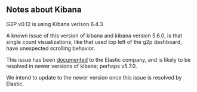 ## Notes about Kibana

G2P v0.12 is using Kibana verison 6.4.3

A known issue of this version of kibana and kibana version 5.6.0, is that single count visualizations, like that used top left of the g2p dashboard, have unexpected scrolling behavior.

This issue has been [documented](https://github.com/elastic/kibana/issues/14066) to the Elastic company, and is likely to be resolved in newer versions of kibana; perhaps v5.7.0.

We intend to update to the newer version once this issue is resolved by Elastic.
